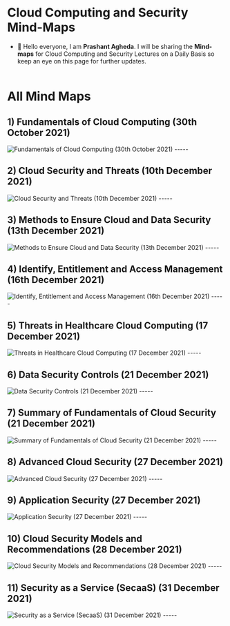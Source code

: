 # Cloud Computing and Security Mind-Maps

- 👋 Hello everyone, I am **Prashant Agheda**. I will be sharing the **Mind-maps** for Cloud Computing and Security Lectures on a Daily Basis so keep an eye on this page for further updates.<br><br>


# All Mind Maps

## 1) Fundamentals of Cloud Computing (30th October 2021)

<img src="mindmaps/mindmap_1.png" alt="Fundamentals of Cloud Computing (30th October 2021)">
-----


## 2) Cloud Security and Threats (10th December 2021)

<img src="mindmaps/mindmap_2.png" alt="Cloud Security and Threats (10th December 2021)">
-----


## 3) Methods to Ensure Cloud and Data Security (13th December 2021)

<img src="mindmaps/mindmap_3.png" alt="Methods to Ensure Cloud and Data Security (13th December 2021)">
-----


## 4) Identify, Entitlement and Access Management (16th December 2021)

<img src="mindmaps/mindmap_4.jpg" alt="Identify, Entitlement and Access Management (16th December 2021)">
-----


## 5) Threats in Healthcare Cloud Computing (17 December 2021)

<img src="mindmaps/mindmap_5.jpg" alt="Threats in Healthcare Cloud Computing (17 December 2021)">
-----


## 6) Data Security Controls (21 December 2021)

<img src="mindmaps/mindmap_6.jpg" alt="Data Security Controls (21 December 2021)">
-----


## 7) Summary of Fundamentals of Cloud Security (21 December 2021)

<img src="mindmaps/mindmap_7.jpg" alt="Summary of Fundamentals of Cloud Security (21 December 2021)">
-----



## 8) Advanced Cloud Security (27 December 2021)

<img src="mindmaps/mindmap_8.jpg" alt="Advanced Cloud Security (27 December 2021)">
-----


## 9) Application Security (27 December 2021)

<img src="mindmaps/mindmap_9.jpg" alt="Application Security (27 December 2021)">
-----


## 10) Cloud Security Models and Recommendations (28 December 2021)

<img src="mindmaps/mindmap_10.jpg" alt="Cloud Security Models and Recommendations (28 December 2021)">
-----


## 11) Security as a Service (SecaaS) (31 December 2021)

<img src="mindmaps/mindmap_11.jpg" alt="Security as a Service (SecaaS) (31 December 2021)">
-----
